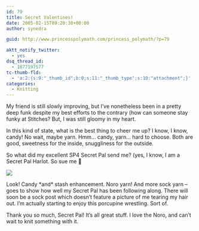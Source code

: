 ```yaml
---
id: 79
title: Secret Valentines!
date: 2005-02-15T09:20:38+00:00
author: synedra

guid: http://www.princesspolymath.com/princess_polymath/?p=79

aktt_notify_twitter:
  - yes
dsq_thread_id:
  - 1877197577
tc-thumb-fld:
  - 'a:2:{s:9:"_thumb_id";b:0;s:11:"_thumb_type";s:10:"attachment";}'
categories:
  - Knitting
---
```

My friend is still slowly improving, but I&#8217;ve nonetheless been in a pretty deep funk despite my best efforts to the contrary (how can someone stay funky at Stitches? But, I was still gloomy in my heart.
  
In this kind of state, what is the best thing to cheer me up? I know, I know, candy! No wait, maybe yarn. Hmm&#8230; candy, yarn&#8230; hard to choose. Both are good, sweetness for the inside, snuggliness for the outside.
  
So what did my excellent SP4 Secret Pal send me? (yes, I know, I am a Secret Pal Harlot. So sue me 🙂
  
![](http://www.perlgoddess.com/blog/images/sp4.jpg.jpg)
  
Look! Candy \*and\* stash enhancement. Noro yarn! And more sock yarn &#8211; goes to show how well my Secret Pal has been following along. There will soon be a sock post which doesn&#8217;t feature a picture of me tearing my hair out. I&#8217;m actually starting to enjoy this porcupine wrestling. Sort of.
  
Thank you so much, Secret Pal! It&#8217;s all great stuff. I love the Noro, and can&#8217;t wait to knit something with it.